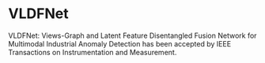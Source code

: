 # VLDFNet
VLDFNet: Views-Graph and Latent Feature Disentangled Fusion Network for Multimodal Industrial Anomaly Detection has been accepted by IEEE Transactions on Instrumentation and Measurement.
